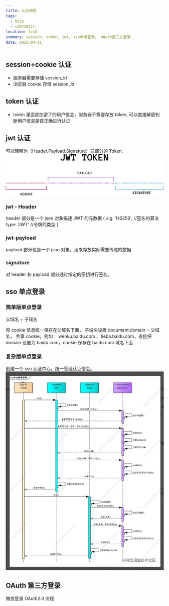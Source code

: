 ```yaml
---
title: 认证流程
tags:
  - http
  - s20220411
location: fish
summary: session, token, jwt, sso单点登录， OAuth第三方登录
date: 2022-04-11
---
```


## session+cookie 认证

- 服务器需要存储 session_id
- 浏览器 cookie 存储 session_id

## token 认证

- token 里面是加密了的用户信息，服务器不需要存放 token, 可以直接解密判断用户信息是否正确进行认证

## jwt 认证

可以理解为（Header.Payload.Signature）三部分的 Token.  
![jwt](../imgs/jwt.jpg)

### jwt - Header

header 部分是一个 json 对象描述 JWT 的元数据
{
alg: 'HS256', //签名的算法
type: 'JWT' //令牌的类型
}

### jwt-payload

payload 部分也是一个 json 对象，用来存放实际需要传递的数据

### signature

对 header 和 payload 部分通过指定的密钥进行签名。

## sso 单点登录

### 简单版单点登录

父域名 + 子域名

将 cookie 信息统一保存在父域名下面， 子域名设置 document.domain = 父域名， 共享 cookie。例如： wenku.baidu.com 、tieba.baidu.com，直接把 domain 设置为 baidu.com，cookie 保存在 baidu.com 域名下面

### 复杂版单点登录

创建一个 sso 认证中心，统一管理认证信息。  
![sso](../imgs/sso.png)

## OAuth 第三方登录

微信登录 OAuth2.0 流程
